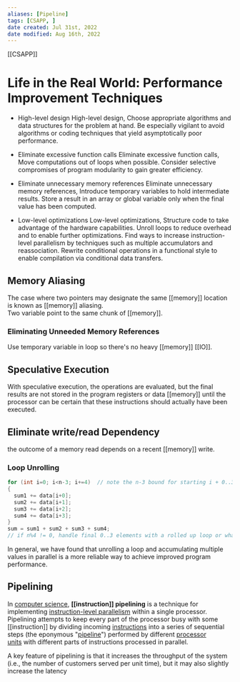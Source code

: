 ```yaml
---
aliases: [Pipeline]
tags: [CSAPP, ] 
date created: Jul 31st, 2022
date modified: Aug 16th, 2022
---
```

[[CSAPP]]
# Life in the Real World: Performance Improvement Techniques
- High-level design
High-level design, Choose appropriate algorithms and data structures for the problem at hand. Be especially vigilant to avoid algorithms or coding techniques that yield asymptotically poor performance.

- Eliminate excessive function calls
Eliminate excessive function calls, Move computations out of loops when possible. Consider selective compromises of program modularity to gain greater efficiency.

- Eliminate unnecessary memory references
Eliminate unnecessary memory references, Introduce temporary variables to hold intermediate results. Store a result in an array or global variable only when the final value has been computed.

- Low-level optimizations
Low-level optimizations, Structure code to take advantage of the hardware capabilities.
Unroll loops to reduce overhead and to enable further optimizations.
Find ways to increase instruction-level parallelism by techniques such as multiple accumulators and reassociation.
Rewrite conditional operations in a functional style to enable compilation via conditional data transfers.
## Memory Aliasing
The case where two pointers may designate the same [[memory]] location is known as [[memory]] aliasing.  
Two variable point to the same chunk of [[memory]].

### Eliminating Unneeded Memory References
Use temporary variable in loop so there's no heavy [[memory]] [[IO]].

## Speculative Execution
With speculative execution, the operations are evaluated, but the final results are not stored in the program registers or data [[memory]] until the processor can be certain that these instructions should actually have been executed.

## Eliminate write/read Dependency
the outcome of a memory read depends on a recent [[memory]] write.

### Loop Unrolling

```c
for (int i=0; i<n-3; i+=4)  // note the n-3 bound for starting i + 0..3
{
  sum1 += data[i+0];
  sum2 += data[i+1];
  sum3 += data[i+2];
  sum4 += data[i+3];
}
sum = sum1 + sum2 + sum3 + sum4;
// if n%4 != 0, handle final 0..3 elements with a rolled up loop or whatever
```

In general, we have found that unrolling a loop and accumulating multiple values in parallel is a more reliable way to achieve improved program performance.

## Pipelining
In [computer science](https://en.wikipedia.org/wiki/Computer_science "Computer science"), **[[instruction]] pipelining** is a technique for implementing [instruction-level parallelism](https://en.wikipedia.org/wiki/Instruction-level_parallelism "Instruction-level parallelism") within a single processor. Pipelining attempts to keep every part of the processor busy with some [[instruction]] by dividing incoming [instructions](https://en.wikipedia.org/wiki/Machine_code "Machine code") into a series of sequential steps (the eponymous "[pipeline](https://en.wikipedia.org/wiki/Pipeline_(computing) "Pipeline (computing)")") performed by different [processor units](https://en.wikipedia.org/wiki/Central_processing_unit#Structure_and_implementation "Central processing unit") with different parts of instructions processed in parallel.

A key feature of pipelining is that it increases the throughput of the system (i.e., the number of customers served per unit time), but it may also slightly increase the latency
